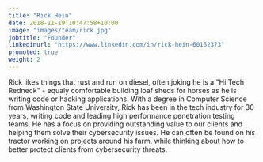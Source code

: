 ```yaml
---
title: "Rick Hein"
date: 2018-11-19T10:47:58+10:00
image: "images/team/rick.jpg"
jobtitle: "Founder"
linkedinurl: "https://www.linkedin.com/in/rick-hein-60162373"
promoted: true
weight: 2
---
```


Rick likes things that rust and run on diesel, often joking he is a "Hi Tech Redneck" - equaly comfortable building loaf sheds for horses as he is writing code or hacking applications. With a degree in Computer Science from Washington State University, Rick has been in the tech industry for 30 years, writing code and leading high performance penetration testing teams. He has a focus on providing outstanding value to our clients and helping them solve their cybersecurity issues. He can often be found on his tractor working on projects around his farm, while thinking about how to better protect clients from cybersecurity threats.
